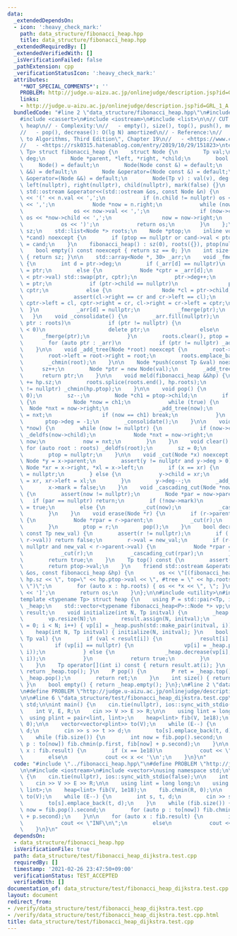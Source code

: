 ```yaml
---
data:
  _extendedDependsOn:
  - icon: ':heavy_check_mark:'
    path: data_structure/fibonacci_heap.hpp
    title: data_structure/fibonacci_heap.hpp
  _extendedRequiredBy: []
  _extendedVerifiedWith: []
  _isVerificationFailed: false
  _pathExtension: cpp
  _verificationStatusIcon: ':heavy_check_mark:'
  attributes:
    '*NOT_SPECIAL_COMMENTS*': ''
    PROBLEM: http://judge.u-aizu.ac.jp/onlinejudge/description.jsp?id=GRL_1_A
    links:
    - http://judge.u-aizu.ac.jp/onlinejudge/description.jsp?id=GRL_1_A
  bundledCode: "#line 2 \"data_structure/fibonacci_heap.hpp\"\n#include <array>\n\
    #include <cassert>\n#include <iostream>\n#include <list>\n\n// CUT begin\n// Fibonacci\
    \ heap\n// - Complexity:\n//   - empty(), size(), top(), push(), meld(): O(1)\n\
    //   - pop(), decrease(): O(lg N) amortized\n// - Reference:\n//   - \"Introduction\
    \ to Algorithms, Third Edition\", Chapter 19\n//   - <https://www.cs.princeton.edu/~wayne/teaching/fibonacci-heap.pdf>\n\
    //   - <https://rsk0315.hatenablog.com/entry/2019/10/29/151823>\ntemplate <typename\
    \ Tp> struct fibonacci_heap {\n    struct Node {\n        Tp val;\n        int\
    \ deg;\n        Node *parent, *left, *right, *child;\n        bool mark;\n   \
    \     Node() = default;\n        Node(Node const &) = default;\n        Node(Node\
    \ &&) = default;\n        Node &operator=(Node const &) = default;\n        Node\
    \ &operator=(Node &&) = default;\n        Node(Tp v) : val(v), deg(0), parent(nullptr),\
    \ left(nullptr), right(nullptr), child(nullptr), mark(false) {}\n        friend\
    \ std::ostream &operator<<(std::ostream &os, const Node &n) {\n            os\
    \ << '(' << n.val << ',';\n            if (n.child != nullptr) os << *(n.child)\
    \ << ',';\n            Node *now = n.right;\n            while (now != &n) {\n\
    \                os << now->val << ',';\n                if (now->child != nullptr)\
    \ os << *now->child << ',';\n                now = now->right;\n            }\n\
    \            os << ')';\n            return os;\n        }\n    };\n\n    int\
    \ sz;\n    std::list<Node *> roots;\n    Node *ptop;\n    inline void _chmin(Node\
    \ *cand) noexcept {\n        if (ptop == nullptr or cand->val < ptop->val) ptop\
    \ = cand;\n    }\n    fibonacci_heap() : sz(0), roots({}), ptop(nullptr) {}\n\n\
    \    bool empty() const noexcept { return sz == 0; }\n    int size() const noexcept\
    \ { return sz; }\n\n    std::array<Node *, 30> _arr;\n    void _fmerge(Node *ptr)\
    \ {\n        int d = ptr->deg;\n        if (_arr[d] == nullptr)\n            _arr[d]\
    \ = ptr;\n        else {\n            Node *cptr = _arr[d];\n            if (cptr->val\
    \ < ptr->val) std::swap(ptr, cptr);\n            ptr->deg++;\n            cptr->parent\
    \ = ptr;\n            if (ptr->child == nullptr)\n                ptr->child =\
    \ cptr;\n            else {\n                Node *cl = ptr->child, *cr = ptr->child->right;\n\
    \                assert(cl->right == cr and cr->left == cl);\n               \
    \ cptr->left = cl, cptr->right = cr, cl->right = cr->left = cptr;\n          \
    \  }\n            _arr[d] = nullptr;\n            _fmerge(ptr);\n        }\n \
    \   }\n    void _consolidate() {\n        _arr.fill(nullptr);\n        for (auto\
    \ ptr : roots)\n            if (ptr != nullptr) {\n                if (ptr->deg\
    \ < 0)\n                    delete ptr;\n                else\n              \
    \      _fmerge(ptr);\n            }\n        roots.clear(), ptop = nullptr;\n\
    \        for (auto ptr : _arr)\n            if (ptr != nullptr) _add_tree(ptr);\n\
    \    }\n\n    void _add_tree(Node *root) noexcept {\n        root->parent = nullptr;\n\
    \        root->left = root->right = root;\n        roots.emplace_back(root);\n\
    \        _chmin(root);\n    }\n\n    Node *push(const Tp &val) noexcept {\n  \
    \      sz++;\n        Node *ptr = new Node(val);\n        _add_tree(ptr);\n  \
    \      return ptr;\n    }\n\n    void meld(fibonacci_heap &&hp) {\n        sz\
    \ += hp.sz;\n        roots.splice(roots.end(), hp.roots);\n        if (hp.ptop\
    \ != nullptr) _chmin(hp.ptop);\n    }\n\n    void pop() {\n        assert(sz >\
    \ 0);\n        sz--;\n        Node *ch1 = ptop->child;\n        if (ch1 != nullptr)\
    \ {\n            Node *now = ch1;\n            while (true) {\n              \
    \  Node *nxt = now->right;\n                _add_tree(now);\n                now\
    \ = nxt;\n                if (now == ch1) break;\n            }\n        }\n \
    \       ptop->deg = -1;\n        _consolidate();\n    }\n\n    void _deldfs(Node\
    \ *now) {\n        while (now != nullptr) {\n            if (now->child != nullptr)\
    \ _deldfs(now->child);\n            Node *nxt = now->right;\n            delete\
    \ now;\n            now = nxt;\n        }\n    }\n    void clear() {\n       \
    \ for (auto root : roots) _deldfs(root);\n        sz = 0;\n        roots.clear();\n\
    \        ptop = nullptr;\n    }\n\n    void _cut(Node *x) noexcept {\n       \
    \ Node *y = x->parent;\n        assert(y != nullptr and y->deg > 0);\n       \
    \ Node *xr = x->right, *xl = x->left;\n        if (x == xr) {\n            y->child\
    \ = nullptr;\n        } else {\n            y->child = xr;\n            xl->right\
    \ = xr, xr->left = xl;\n        }\n        y->deg--;\n        _add_tree(x);\n\
    \        x->mark = false;\n    }\n    void _cascading_cut(Node *now) noexcept\
    \ {\n        assert(now != nullptr);\n        Node *par = now->parent;\n     \
    \   if (par == nullptr) return;\n        if (!now->mark)\n            now->mark\
    \ = true;\n        else {\n            _cut(now);\n            _cascading_cut(par);\n\
    \        }\n    }\n    void erase(Node *r) {\n        if (r->parent != nullptr)\
    \ {\n            Node *rpar = r->parent;\n            _cut(r);\n            _cascading_cut(rpar);\n\
    \        }\n        ptop = r;\n        pop();\n    }\n    bool decrease(Node *r,\
    \ const Tp new_val) {\n        assert(r != nullptr);\n        if (!(new_val <\
    \ r->val)) return false;\n        r->val = new_val;\n        if (r->parent !=\
    \ nullptr and new_val < r->parent->val) {\n            Node *rpar = r->parent;\n\
    \            _cut(r);\n            _cascading_cut(rpar);\n        }\n        _chmin(r);\n\
    \        return true;\n    }\n    Tp top() const {\n        assert(ptop != nullptr);\n\
    \        return ptop->val;\n    }\n    friend std::ostream &operator<<(std::ostream\
    \ &os, const fibonacci_heap &hp) {\n        os << \"[(fibonacci_heap: sz=\" <<\
    \ hp.sz << \", top=\" << hp.ptop->val << \", #tree = \" << hp.roots.size() <<\
    \ \")\";\n        for (auto x : hp.roots) { os << *x << \", \"; }\n        os\
    \ << ']';\n        return os;\n    }\n};\n\n#include <utility>\n#include <vector>\n\
    template <typename Tp> struct heap {\n    using P = std::pair<Tp, int>;\n    fibonacci_heap<P>\
    \ _heap;\n    std::vector<typename fibonacci_heap<P>::Node *> vp;\n    std::vector<Tp>\
    \ result;\n    void initialize(int N, Tp initval) {\n        _heap.clear();\n\
    \        vp.resize(N);\n        result.assign(N, initval);\n        for (int i\
    \ = 0; i < N; i++) { vp[i] = _heap.push(std::make_pair(initval, i)); }\n    }\n\
    \    heap(int N, Tp initval) { initialize(N, initval); }\n    bool chmin(int i,\
    \ Tp val) {\n        if (val < result[i]) {\n            result[i] = val;\n  \
    \          if (vp[i] == nullptr) {\n                vp[i] = _heap.push(std::make_pair(result[i],\
    \ i));\n            } else {\n                _heap.decrease(vp[i], std::make_pair(result[i],\
    \ i));\n            }\n            return true;\n        }\n        return false;\n\
    \    }\n    Tp operator[](int i) const { return result.at(i); }\n    P top() {\
    \ return _heap.top(); }\n    P pop() {\n        P ret = _heap.top();\n       \
    \ _heap.pop();\n        return ret;\n    }\n    int size() { return _heap.size();\
    \ }\n    bool empty() { return _heap.empty(); }\n};\n#line 2 \"data_structure/test/fibonacci_heap_dijkstra.test.cpp\"\
    \n#define PROBLEM \"http://judge.u-aizu.ac.jp/onlinejudge/description.jsp?id=GRL_1_A\"\
    \n\n#line 6 \"data_structure/test/fibonacci_heap_dijkstra.test.cpp\"\nusing namespace\
    \ std;\n\nint main() {\n    cin.tie(nullptr), ios::sync_with_stdio(false);\n\n\
    \    int V, E, R;\n    cin >> V >> E >> R;\n\n    using lint = long long;\n  \
    \  using plint = pair<lint, lint>;\n    heap<lint> fib(V, 1e18);\n    fib.chmin(R,\
    \ 0);\n\n    vector<vector<plint>> to(V);\n    while (E--) {\n        int s, t,\
    \ d;\n        cin >> s >> t >> d;\n        to[s].emplace_back(t, d);\n    }\n\
    \    while (fib.size()) {\n        int now = fib.pop().second;\n        for (auto\
    \ p : to[now]) fib.chmin(p.first, fib[now] + p.second);\n    }\n\n    for (auto\
    \ x : fib.result) {\n        if (x == 1e18)\n            cout << \"INF\\n\";\n\
    \        else\n            cout << x << '\\n';\n    }\n}\n"
  code: "#include \"../fibonacci_heap.hpp\"\n#define PROBLEM \"http://judge.u-aizu.ac.jp/onlinejudge/description.jsp?id=GRL_1_A\"\
    \n\n#include <iostream>\n#include <vector>\nusing namespace std;\n\nint main()\
    \ {\n    cin.tie(nullptr), ios::sync_with_stdio(false);\n\n    int V, E, R;\n\
    \    cin >> V >> E >> R;\n\n    using lint = long long;\n    using plint = pair<lint,\
    \ lint>;\n    heap<lint> fib(V, 1e18);\n    fib.chmin(R, 0);\n\n    vector<vector<plint>>\
    \ to(V);\n    while (E--) {\n        int s, t, d;\n        cin >> s >> t >> d;\n\
    \        to[s].emplace_back(t, d);\n    }\n    while (fib.size()) {\n        int\
    \ now = fib.pop().second;\n        for (auto p : to[now]) fib.chmin(p.first, fib[now]\
    \ + p.second);\n    }\n\n    for (auto x : fib.result) {\n        if (x == 1e18)\n\
    \            cout << \"INF\\n\";\n        else\n            cout << x << '\\n';\n\
    \    }\n}\n"
  dependsOn:
  - data_structure/fibonacci_heap.hpp
  isVerificationFile: true
  path: data_structure/test/fibonacci_heap_dijkstra.test.cpp
  requiredBy: []
  timestamp: '2021-02-26 23:47:50+09:00'
  verificationStatus: TEST_ACCEPTED
  verifiedWith: []
documentation_of: data_structure/test/fibonacci_heap_dijkstra.test.cpp
layout: document
redirect_from:
- /verify/data_structure/test/fibonacci_heap_dijkstra.test.cpp
- /verify/data_structure/test/fibonacci_heap_dijkstra.test.cpp.html
title: data_structure/test/fibonacci_heap_dijkstra.test.cpp
---
```

